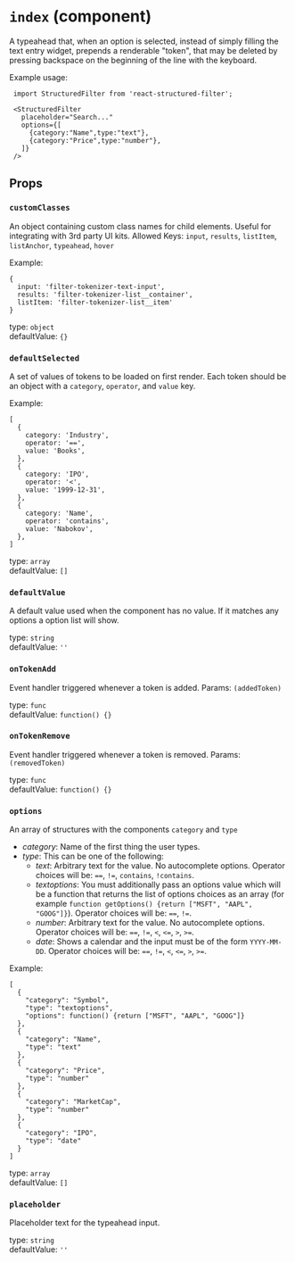 `index` (component)
===================

A typeahead that, when an option is selected, instead of simply filling
the text entry widget, prepends a renderable "token", that may be deleted
by pressing backspace on the beginning of the line with the keyboard.

Example usage:

     import StructuredFilter from 'react-structured-filter';

     <StructuredFilter
       placeholder="Search..."
       options={[
         {category:"Name",type:"text"},
         {category:"Price",type:"number"},
       ]}
     />

Props
-----

### `customClasses`

An object containing custom class names for child elements. Useful for
integrating with 3rd party UI kits. Allowed Keys: `input`, `results`,
`listItem`, `listAnchor`, `typeahead`, `hover`

Example:

    {
      input: 'filter-tokenizer-text-input',
      results: 'filter-tokenizer-list__container',
      listItem: 'filter-tokenizer-list__item'
    }

type: `object`  
defaultValue: `{}`  


### `defaultSelected`

A set of values of tokens to be loaded on first render. Each token should
be an object with a `category`, `operator`, and `value` key.

Example:

    [
      {
        category: 'Industry',
        operator: '==',
        value: 'Books',
      },
      {
        category: 'IPO',
        operator: '<',
        value: '1999-12-31',
      },
      {
        category: 'Name',
        operator: 'contains',
        value: 'Nabokov',
      },
    ]

type: `array`  
defaultValue: `[]`  


### `defaultValue`

A default value used when the component has no value. If it matches any
options a option list will show.

type: `string`  
defaultValue: `''`  


### `onTokenAdd`

Event handler triggered whenever a token is added. Params: `(addedToken)`

type: `func`  
defaultValue: `function() {}`  


### `onTokenRemove`

Event handler triggered whenever a token is removed. Params: `(removedToken)`

type: `func`  
defaultValue: `function() {}`  


### `options`

An array of structures with the components `category` and `type`

* _category_: Name of the first thing the user types.
* _type_: This can be one of the following:
  * _text_: Arbitrary text for the value. No autocomplete options.
    Operator choices will be: `==`, `!=`, `contains`, `!contains`.
  * _textoptions_: You must additionally pass an options value which
    will be a function that returns the list of options choices as an
    array (for example `function getOptions() {return ["MSFT", "AAPL",
    "GOOG"]}`). Operator choices will be: `==`, `!=`.
  * _number_: Arbitrary text for the value. No autocomplete options.
    Operator choices will be: `==`, `!=`, `<`, `<=`, `>`, `>=`.
  * _date_: Shows a calendar and the input must be of the form
    `YYYY-MM-DD`. Operator choices will be: `==`, `!=`, `<`, `<=`, `>`,
    `>=`.

Example:

    [
      {
        "category": "Symbol",
        "type": "textoptions",
        "options": function() {return ["MSFT", "AAPL", "GOOG"]}
      },
      {
        "category": "Name",
        "type": "text"
      },
      {
        "category": "Price",
        "type": "number"
      },
      {
        "category": "MarketCap",
        "type": "number"
      },
      {
        "category": "IPO",
        "type": "date"
      }
    ]

type: `array`  
defaultValue: `[]`  


### `placeholder`

Placeholder text for the typeahead input.

type: `string`  
defaultValue: `''`  

